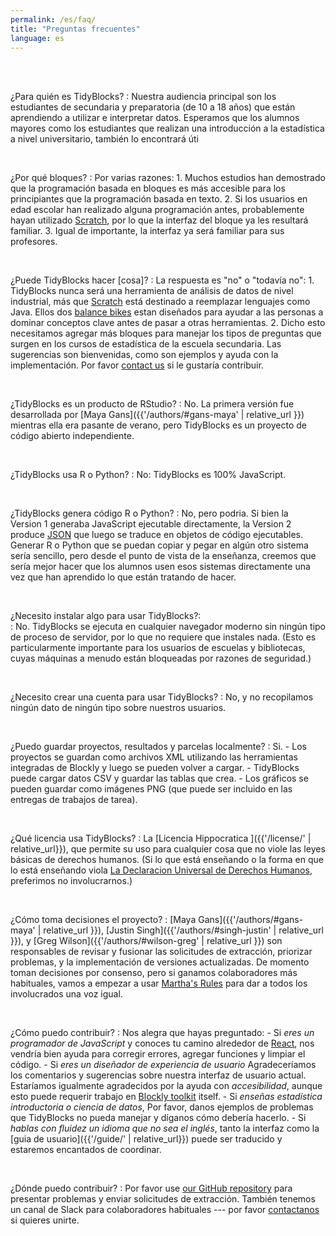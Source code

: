 ```yaml
---
permalink: /es/faq/
title: "Preguntas frecuentes"
language: es
---
```



<br/>
<br/>

¿Para quién es TidyBlocks?
:   Nuestra audiencia principal son los estudiantes de secundaria y preparatoria
    (de 10 a 18 años) que están aprendiendo a utilizar e interpretar datos.
    Esperamos que los alumnos mayores como los estudiantes que realizan una
    introducción a la estadística a nivel universitario, también lo encontrará
    úti

<br/>

¿Por qué bloques?
:   Por varias razones:
    1.  Muchos estudios han demostrado que la programación basada en bloques es
        más accesible para los principiantes que la programación basada en texto.
    2.  Si los usuarios en edad escolar han realizado alguna programación
        antes, probablemente hayan utilizado [Scratch](http://scratch.mit.edu),
        por lo que la interfaz del bloque ya les resultará familiar.
    3.  Igual de importante, la interfaz ya será familiar para sus profesores.

<br/>

¿Puede TidyBlocks hacer [cosa]?
:   La respuesta es "no" o "todavía no":
    1.  TidyBlocks nunca será una herramienta de análisis de datos de nivel
        industrial, más que [Scratch](http://scratch.mit.edu) está destinado a
        reemplazar lenguajes como Java.  Ellos dos [balance
        bikes](https://en.wikipedia.org/wiki/Balance_bicycle) estan diseñados
        para ayudar a las personas a dominar conceptos clave antes de pasar a
        otras herramientas.
    2.  Dicho esto necesitamos agregar más bloques para manejar los tipos de
        preguntas que surgen en los cursos de estadística de la escuela
        secundaria.  Las sugerencias son bienvenidas, como son ejemplos y ayuda
        con la implementación.  Por favor [contact us](mailto:{{site.email}}) si
        le gustaría contribuir.

<br/>

¿TidyBlocks es un producto de RStudio?
:   No.
    La primera versión fue desarrollada por [Maya Gans]({{'/authors/#gans-maya' | relative_url }})
    mientras ella era pasante de verano, pero TidyBlocks es un proyecto de código abierto independiente.

<br/>

¿TidyBlocks usa R o Python?
:   No: TidyBlocks es 100% JavaScript.

<br/>

¿TidyBlocks genera código R o Python?
:   No, pero podria.
    Si bien la Version 1 generaba JavaScript ejecutable directamente, la
    Version 2 produce [JSON](https://en.wikipedia.org/wiki/JSON) que luego se
    traduce en objetos de código ejecutables.  Generar R o Python que se puedan
    copiar y pegar en algún otro sistema sería sencillo, pero desde el punto de
    vista de la enseñanza, creemos que sería mejor hacer que los alumnos usen
    esos sistemas directamente una vez que han aprendido lo que están tratando
    de hacer.

<br/>

¿Necesito instalar algo para usar TidyBlocks?:  
:   No.
    TidyBlocks se ejecuta en cualquier navegador moderno sin ningún tipo de
    proceso de servidor, por lo que no requiere que instales nada.  (Esto es
    particularmente importante para los usuarios de escuelas y bibliotecas,
    cuyas máquinas a menudo están bloqueadas por razones de seguridad.)

<br/>

¿Necesito crear una cuenta para usar TidyBlocks?
:   No, y no recopilamos ningún dato de ningún tipo sobre nuestros usuarios.

<br/>

¿Puedo guardar proyectos, resultados y parcelas localmente?
:   Si.
    -   Los proyectos se guardan como archivos XML utilizando las herramientas
        integradas de Blockly y luego se pueden volver a cargar.
    -   TidyBlocks puede cargar datos CSV y guardar las tablas que crea.
    -   Los gráficos se pueden guardar como imágenes PNG (que puede ser incluido
        en las entregas de trabajos de tarea).

<br/>

¿Qué licencia usa TidyBlocks?
:   La [Licencia Hippocratica ]({{'/license/' | relative_url}}),
    que permite su uso para cualquier cosa que no viole las leyes básicas de derechos humanos.
    (Si lo que está enseñando o la forma en que lo está enseñando viola
    [La Declaracion Universal de Derechos Humanos](https://www.un.org/en/universal-declaration-human-rights/),
    preferimos no involucrarnos.)

<br/>

¿Cómo toma decisiones el proyecto?
:   [Maya Gans]({{'/authors/#gans-maya' | relative_url }}),
    [Justin Singh]({{'/authors/#singh-justin' | relative_url }}),
    y [Greg Wilson]({{'/authors/#wilson-greg' | relative_url }})
    son responsables de revisar y fusionar las solicitudes de extracción,
    priorizar problemas, y la implementación de versiones actualizadas.  De
    momento toman decisiones por consenso, pero si ganamos colaboradores más
    habituales, vamos a empezar a usar [Martha's
    Rules](https://third-bit.com/2019/06/13/marthas-rules.html) para dar a todos
    los involucrados una voz igual.

<br/>

¿Cómo puedo contribuir?
:   Nos alegra que hayas preguntado:
    -   Si *eres un programador de JavaScript* y conoces tu camino alrededor de
        [React](https://reactjs.org/), nos vendría bien ayuda para corregir
        errores, agregar funciones y limpiar el código.
    -   Si *eres un diseñador de experiencia de usuario* Agradeceríamos los
        comentarios y sugerencias sobre nuestra interfaz de usuario actual.
        Estaríamos igualmente agradecidos por la ayuda con *accesibilidad*,
        aunque esto puede requerir trabajo en [Blockly
        toolkit](https://developers.google.com/blockly/) itself.
    -   Si *enseñas estadística introductoria o ciencia de datos*, Por favor,
        danos ejemplos de problemas que TidyBlocks no pueda manejar y díganos
        cómo debería hacerlo.
    -   Si *hablas con fluidez un idioma que no sea el inglés*, tanto la interfaz
        como la [guia de usuario]({{'/guide/' | relative_url}}) puede ser
        traducido y estaremos encantados de coordinar.

<br/>

¿Dónde puedo contribuir?
:   Por favor use [our GitHub repository]({{site.github.url}}) para presentar
    problemas y enviar solicitudes de extracción.  También tenemos un canal de
    Slack para colaboradores habituales --- por favor
    [contactanos](mailto:{{site.email}}) si quieres unirte.
